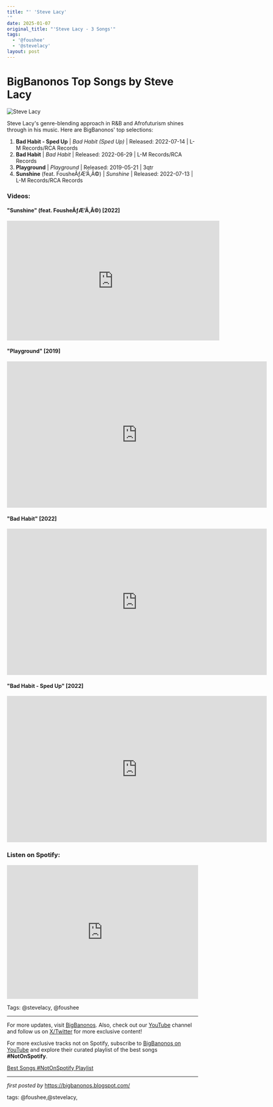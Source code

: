 ```yaml
---
title: "' 'Steve Lacy'
'"
date: 2025-01-07
original_title: "'Steve Lacy - 3 Songs'"
tags:
  - '@foushee'
  - '@stevelacy'
layout: post
---
```

<h1>BigBanonos Top Songs by Steve Lacy</h1> <!-- Featured Image -->
<img alt="Steve Lacy" src="https://blackmusicscholar.com/wp-content/uploads/2019/12/Steve-Lacy.jpg" /> <!-- Introductory Text -->
<p>Steve Lacy's genre-blending approach in R&B and Afrofuturism shines through in his music. Here are BigBanonos' top selections:</p> <!-- Song List -->
<ol> <li><strong>Bad Habit - Sped Up</strong> | <em>Bad Habit (Sped Up)</em> | Released: 2022-07-14 | L-M Records/RCA Records</li> <li><strong>Bad Habit</strong> | <em>Bad Habit</em> | Released: 2022-06-29 | L-M Records/RCA Records</li> <li><strong>Playground</strong> | <em>Playground</em> | Released: 2019-05-21 | 3qtr</li> <li><strong>Sunshine</strong> (feat. FousheÃƒÆ’Ã‚Â©) | <em>Sunshine</em> | Released: 2022-07-13 | L-M Records/RCA Records</li>
</ol> <!-- YouTube Embeds -->
<h3>Videos:</h3> <h4>"Sunshine" (feat. FousheÃƒÆ’Ã‚Â©) [2022]</h4>
<iframe width="560" height="315" src="https://www.youtube.com/embed/RC8u7RJe-TE?si=fvhXJQ8tcUKJl-Lj" title="Steve Lacy - Sunshine (Official Video)" frameborder="0" allow="accelerometer; autoplay; clipboard-write; encrypted-media; gyroscope; picture-in-picture; web-share" referrerpolicy="strict-origin-when-cross-origin" allowfullscreen></iframe> <h4>"Playground" [2019]</h4>
<iframe width="685" height="385" src="https://www.youtube.com/embed/g_ICWul5hqQ?list=PL4na2zEScTKOEYBxk5SsN8N4XwHKLjpWk" title="Steve Lacy - Playground (Official Video)" frameborder="0" allow="accelerometer; autoplay; clipboard-write; encrypted-media; gyroscope; picture-in-picture; web-share" referrerpolicy="strict-origin-when-cross-origin" allowfullscreen></iframe> <h4>"Bad Habit" [2022]</h4>
<iframe width="685" height="385" src="https://www.youtube.com/embed/VF-FGf_ZZiI" title="Steve Lacy - Bad Habit (Official Video)" frameborder="0" allow="accelerometer; autoplay; clipboard-write; encrypted-media; gyroscope; picture-in-picture; web-share" referrerpolicy="strict-origin-when-cross-origin" allowfullscreen></iframe> <h4>"Bad Habit - Sped Up" [2022]</h4>
<iframe width="685" height="385" src="https://www.youtube.com/embed/KKgJt2_KCt0" title="bad habit - steve lacy (sped up)" frameborder="0" allow="accelerometer; autoplay; clipboard-write; encrypted-media; gyroscope; picture-in-picture; web-share" referrerpolicy="strict-origin-when-cross-origin" allowfullscreen></iframe> <!-- Spotify Playlist -->
<h3>Listen on Spotify:</h3>
<div> <iframe allow="autoplay; clipboard-write; encrypted-media; fullscreen; picture-in-picture" frameborder="0" height="352" loading="lazy" src="https://open.spotify.com/embed/playlist/6LpRhI6vGGbp66fpG7osV5?utm_source=generator" width="100%"></iframe>
</div> <!-- Tags -->
<p>Tags: @stevelacy, @foushee</p> <hr />
<p>For more updates, visit <a href="https://bigbanonos.blogspot.com/" rel="noopener" target="_new">BigBanonos</a>. Also, check out our <a href="https://www.youtube.com/@BigBanonos" target="_blank">YouTube</a> channel and follow us on <a href="https://x.com/bigbanonos" target="_blank">X/Twitter</a> for more exclusive content!</p>


<!--Subscribe and Playlist Links-->
<div>
    <p>For more exclusive tracks not on Spotify, subscribe to <a href="https://www.youtube.com/@BigBanonos" target="_blank">BigBanonos on YouTube</a> and explore their curated playlist of the best songs <strong>#NotOnSpotify</strong>.</p>
    <p><a href="https://www.youtube.com/playlist?list=PLtuNtuTatqI0kFahUCbtbfenC_ET5O_tr" target="_blank">Best Songs #NotOnSpotify Playlist<br /></a></p></div>

<hr />

<p><em>first posted by</em> <a href="https://bigbanonos.blogspot.com/" rel="noopener" target="_new">https://bigbanonos.blogspot.com/</a></p>

<p>tags: @foushee,@stevelacy,</p>
